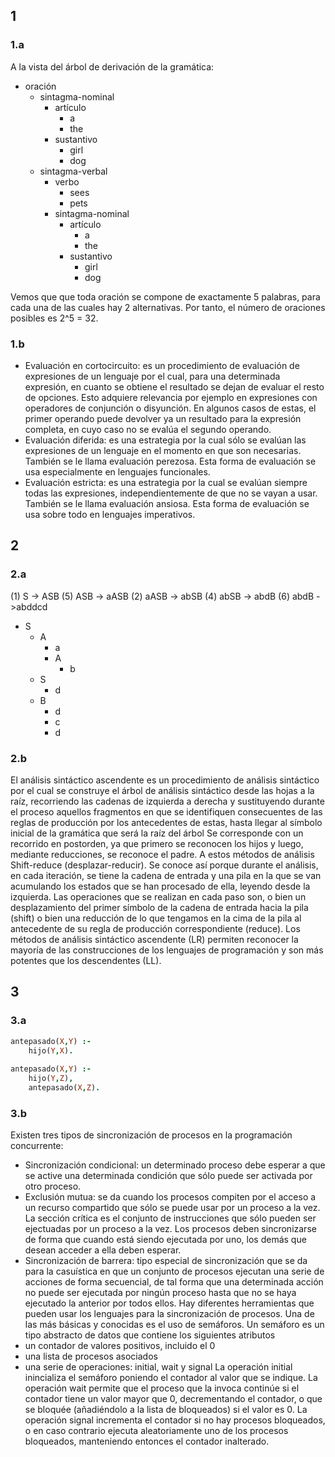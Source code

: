 ## 1
### 1.a
A la vista del árbol de derivación de la gramática:

- oración
	- sintagma-nominal
		- artículo
			- a
			- the
		- sustantivo
			- girl
			- dog
	- sintagma-verbal
		- verbo
			- sees
			- pets
		- sintagma-nominal
			- artículo
				- a
				- the
			- sustantivo
				- girl
				- dog

Vemos que que toda oración se compone de exactamente 5 palabras, para cada una de las cuales hay 2 alternativas.
Por tanto, el número de oraciones posibles es 2^5 = 32.

### 1.b
- Evaluación en cortocircuito: es un procedimiento de evaluación de expresiones de un lenguaje por el cual, para una determinada expresión, en cuanto se obtiene el resultado se dejan de evaluar el resto de opciones. Esto adquiere relevancia por ejemplo en expresiones con operadores de conjunción o disyunción. En algunos casos de estas, el primer operando puede devolver ya un resultado para la expresión completa, en cuyo caso no se evalúa el segundo operando.
- Evaluación diferida: es una estrategia por la cual sólo se evalúan las expresiones de un lenguaje en el momento en que son necesarias. También se le llama evaluación perezosa. Esta forma de evaluación se usa especialmente en lenguajes funcionales.
- Evaluación estricta: es una estrategia por la cual se evalúan siempre todas las expresiones, independientemente de que no se vayan a usar. También se le llama evaluación ansiosa. Esta forma de evaluación se usa sobre todo en lenguajes imperativos.

## 2
### 2.a
(1) S -> ASB
(5) ASB -> aASB
(2) aASB -> abSB
(4) abSB -> abdB
(6) abdB ->abddcd

- S 
	- A
		- a
		- A
			- b
	- S
		- d
	- B
		- d
		- c
		- d

### 2.b
El análisis sintáctico ascendente es un procedimiento de análisis sintáctico por el cual se construye el árbol de análisis sintáctico desde las hojas a la raíz, recorriendo las cadenas de izquierda a derecha y sustituyendo durante el proceso aquellos fragmentos en que se identifiquen consecuentes de las reglas de producción por los antecedentes de estas, hasta llegar al símbolo inicial de la gramática que será la raíz del árbol
Se corresponde con un recorrido en postorden, ya que primero se reconocen los hijos y luego, mediante reducciones, se reconoce el padre.
A estos métodos de análisis Shift-reduce (desplazar-reducir). Se conoce así porque durante el análisis, en cada iteración, se tiene la cadena de entrada y una pila en la que se van acumulando los estados que se han procesado de ella, leyendo desde la izquierda. Las operaciones que se realizan en cada paso son, o bien un desplazamiento del primer símbolo de la cadena de entrada hacia la pila (shift) o bien una reducción de lo que tengamos en la cima de la pila al antecedente de su regla de producción correspondiente (reduce).
Los métodos de análisis sintáctico ascendente (LR) permiten reconocer la mayoría de las construcciones de los lenguajes de programación y son más potentes que los descendentes (LL).

## 3
### 3.a
```Prolog
antepasado(X,Y) :-
	hijo(Y,X).
	
antepasado(X,Y) :-
	hijo(Y,Z),
	antepasado(X,Z).
```

### 3.b
Existen tres tipos de sincronización de procesos en la programación concurrente: 
- Sincronización condicional: un determinado proceso debe esperar a que se active una determinada condición que sólo puede ser activada por otro proceso. 
- Exclusión mutua: se da cuando los procesos compiten por el acceso a un recurso compartido que sólo se puede usar por un proceso a la vez. La sección crítica es el conjunto de instrucciones que sólo pueden ser ejectuadas por un proceso a la vez. Los procesos deben sincronizarse de forma que cuando está siendo ejecutada por uno, los demás que desean acceder a ella deben esperar.
- Sincronización de barrera: tipo especial de sincronización que se da para la casuística en que un conjunto de procesos ejecutan una serie de acciones de forma secuencial, de tal forma que una determinada acción no puede ser ejecutada por ningún proceso hasta que no se haya ejecutado la anterior por todos ellos.
Hay diferentes herramientas que pueden usar los lenguajes para la sincronización de procesos. Una de las más básicas y conocidas es el uso de semáforos.
Un semáforo es un tipo abstracto de datos que contiene los siguientes atributos
- un contador de valores positivos, incluido el 0
- una lista de procesos asociados
- una serie de operaciones: initial, wait y signal
La operación initial inincializa el semáforo poniendo el contador al valor que se indique.
La operación wait permite que el proceso que la invoca continúe si el contador tiene un valor mayor que 0, decrementando el contador, o que se bloquée (añadiéndolo a la lista de bloqueados) si el valor es 0.
La operación signal incrementa el contador si no hay procesos bloqueados, o en caso contrario ejecuta aleatoriamente uno de los procesos bloqueados, manteniendo entonces el contador inalterado.

